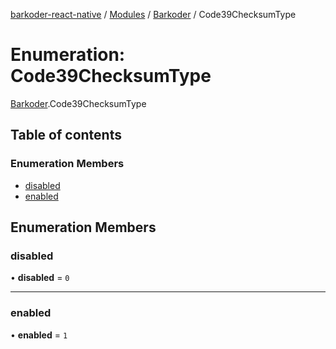 [barkoder-react-native](../README.md) / [Modules](../modules.md) / [Barkoder](../modules/Barkoder.md) / Code39ChecksumType

# Enumeration: Code39ChecksumType

[Barkoder](../modules/Barkoder.md).Code39ChecksumType

## Table of contents

### Enumeration Members

- [disabled](Barkoder.Code39ChecksumType.md#disabled)
- [enabled](Barkoder.Code39ChecksumType.md#enabled)

## Enumeration Members

### disabled

• **disabled** = ``0``

___

### enabled

• **enabled** = ``1``
